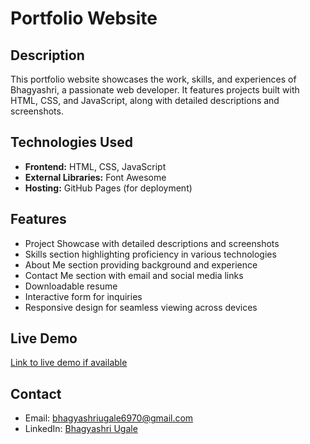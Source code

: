 # Portfolio Website

## Description
This portfolio website showcases the work, skills, and experiences of Bhagyashri, a passionate web developer. It features projects built with HTML, CSS, and JavaScript, along with detailed descriptions and screenshots.

## Technologies Used
- **Frontend:** HTML, CSS, JavaScript
- **External Libraries:** Font Awesome
- **Hosting:** GitHub Pages (for deployment)

## Features
- Project Showcase with detailed descriptions and screenshots
- Skills section highlighting proficiency in various technologies
- About Me section providing background and experience
- Contact Me section with email and social media links
- Downloadable resume
- Interactive form for inquiries
- Responsive design for seamless viewing across devices

## Live Demo
[Link to live demo if available](https://bhagyashrianilugale.github.io/Myportfolio/)

## Contact
- Email: bhagyashriugale6970@gmail.com
- LinkedIn: [Bhagyashri Ugale](https://www.linkedin.com/in/bhagyashri-ugale-689b83299)
